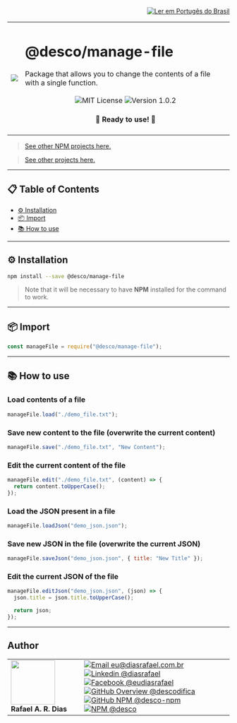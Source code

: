 <div align="right">
  <a href="README.md">
    <img alt="Ler em Portugês do Brasil" src="https://img.shields.io/static/v1?label=&message=Ler+em+Portugu%C3%AAs+do+Brasil&color=green&style=for-the-badge" />
  </a>
</div>

<table>
  <tr>
    <td><img src="https://i.ibb.co/74S5zBF/manage-file.png"></td>
    <td>  
      <h1>@desco/manage-file</h1>
      Package that allows you to change the contents of a file with a single function.
      <br /><br />
      <div align="center">
        <img alt="MIT License" src="https://img.shields.io/static/v1?label=License&message=MIT&color=green&style=for-the-badge">
        <img alt="Version 1.0.2" src="https://img.shields.io/static/v1?label=Version&message=1.0.2&color=blue&style=for-the-badge">
      </div>
      <h4 align="center"> 
        🚀 Ready to use! 🚀
      </h4>
    </td>
  </tr>
</table>

> <a href="https://github.com/desco-npm" target="_blank">See other NPM projects here.</a>

> <a href="https://github.com/descoifica" target="_blank">See other projects here.</a>

---

## 📋 Table of Contents

- [⚙️ Installation](#Installation)
- [📦 Import](#Import)
- [📚 How to use](#How-to-use)

---

<a name="Installation"></a>

## ⚙️ Installation

```bash
npm install --save @desco/manage-file
```

> Note that it will be necessary to have **NPM** installed for the command to work.

---

<a name="Import"></a>

## 📦 Import

```js
const manageFile = require("@desco/manage-file");
```

---

<a name="How-To-Use"></a>

## 📚 How to use

### Load contents of a file

```js
manageFile.load("./demo_file.txt");
```

### Save new content to the file (overwrite the current content)

```js
manageFile.save("./demo_file.txt", "New Content");
```

### Edit the current content of the file

```js
manageFile.edit("./demo_file.txt", (content) => {
  return content.toUpperCase();
});
```

### Load the JSON present in a file

```js
manageFile.loadJson("demo_json.json");
```

### Save new JSON in the file (overwrite the current JSON)

```js
manageFile.saveJson("demo_json.json", { title: "New Title" });
```

### Edit the current JSON of the file

```js
manageFile.editJson("demo_json.json", (json) => {
  json.title = json.title.toUpperCase();

  return json;
});
```

---

## Author

<table>
  <tr>
    <td width="150px">
      <img src="https://scontent.fsdu1-1.fna.fbcdn.net/v/t1.0-9/539886_235546170253505_5977326689811409130_n.jpg?_nc_cat=106&ccb=3&_nc_sid=174925&_nc_eui2=AeGgFWn_fWInwRkTo3mHSP993TbQ0TzG0Y3dNtDRPMbRjS-eZL1tr4I5maqz6O-jva9qWnIxKOsD3UtSm9CTeCys&_nc_ohc=Qw6NaDGrtIgAX9uFF2c&_nc_ht=scontent.fsdu1-1.fna&oh=5ebac9874d7a24e157c8c99fd965c2a4&oe=606539CE" width="100px;" alt=""/>
      <b>Rafael A. R. Dias</b>
    </td>
    <td>  
      <a href="mailto:eu@diasrafael.com.br" target="_blank" >
        <img alt="Email eu@diasrafael.com.br" src="https://img.shields.io/static/v1?label=Email&message=eu@diasrafael.com.br&color=red&logo=gmail&style=for-the-badge">
      </a>
      <a href="https://www.linkedin.com/in/diasrafael/" target="_blank">
        <img alt="Linkedin @diasrafael" src="https://img.shields.io/static/v1?label=Linkedin&message=@diasrafael&color=blue&logo=linkedin&style=for-the-badge">
      </a>
      <a href="https://www.facebook.com/eudiasrafael" target="_blank">
        <img alt="Facebook @eudiasrafael" src="https://img.shields.io/static/v1?label=Facebook&message=@eudiasrafael&color=blue&logo=facebook&style=for-the-badge">
      </a>
      <a href="https://github.com/descodifica" target="_blank">
        <img alt="GitHub Overview @descodifica" src="https://img.shields.io/static/v1?label=GitHub+Overview&message=@descodifica&color=black&logo=github&style=for-the-badge">
      </a>
      <a href="https://github.com/desco-npm" target="_blank">
        <img alt="GitHub NPM @desco-npm" src="https://img.shields.io/static/v1?label=GitHub+NPM&message=@desco-npm&color=black&logo=github&style=for-the-badge">
      </a>
      <a href="https://www.npmjs.com/org/desco" target="_blank">
        <img alt="NPM @desco" src="https://img.shields.io/static/v1?label=NPM&message=@desco&color=red&logo=npm&style=for-the-badge">
      </a>
    </td>
  </tr>
</table>
